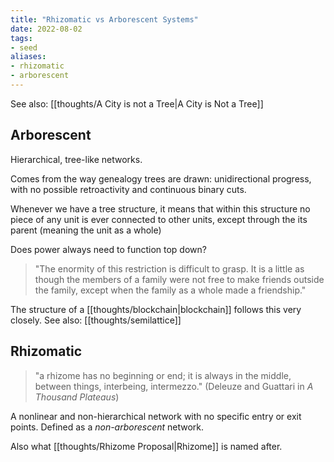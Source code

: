 ```yaml
---
title: "Rhizomatic vs Arborescent Systems"
date: 2022-08-02
tags:
- seed
aliases:
- rhizomatic
- arborescent
---
```


See also: [[thoughts/A City is not a Tree|A City is Not a Tree]]

## Arborescent
Hierarchical, tree-like networks.

Comes from the way genealogy trees are drawn: unidirectional progress, with no possible retroactivity and continuous binary cuts.

Whenever we have a tree structure, it means that within this structure no piece of any unit is ever connected to other units, except through the its parent (meaning the unit as a whole)

Does power always need to function top down?

> "The enormity of this restriction is difficult to grasp. It is a little as though the members of a family were not free to make friends outside the family, except when the family as a whole made a friendship."

The structure of a [[thoughts/blockchain|blockchain]] follows this very closely. See also: [[thoughts/semilattice]]

## Rhizomatic
>  "a rhizome has no beginning or end; it is always in the middle, between things, interbeing, intermezzo." (Deleuze and Guattari in *A Thousand Plateaus*)

A nonlinear and non-hierarchical network with no specific entry or exit points. Defined as a *non-arborescent* network.

Also what [[thoughts/Rhizome Proposal|Rhizome]] is named after.